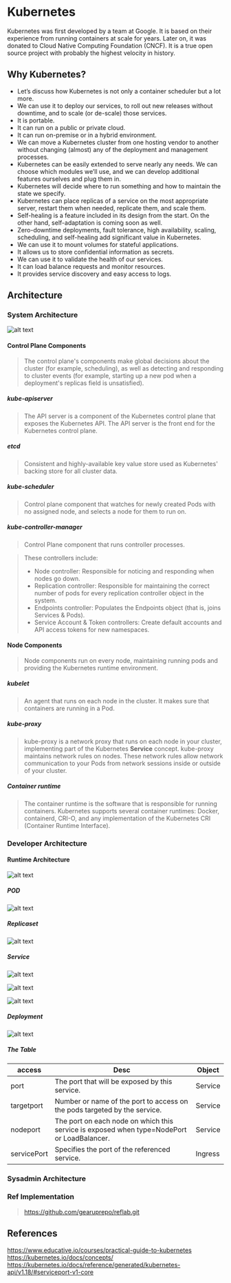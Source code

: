 # Kubernetes

Kubernetes was first developed by a team at Google. It is based on their experience from running containers at scale for years. Later on, it was donated to Cloud Native Computing Foundation (CNCF). It is a true open source project with probably the highest velocity in history.

## Why Kubernetes? 
* Let’s discuss how Kubernetes is not only a container scheduler but a lot more.
* We can use it to deploy our services, to roll out new releases without downtime, and to scale (or de-scale) those services.
* It is portable.
* It can run on a public or private cloud.
* It can run on-premise or in a hybrid environment.
* We can move a Kubernetes cluster from one hosting vendor to another without changing (almost) any of the deployment and management processes.
* Kubernetes can be easily extended to serve nearly any needs. We can choose which modules we’ll use, and we can develop additional features ourselves and plug them in.
* Kubernetes will decide where to run something and how to maintain the state we specify.
* Kubernetes can place replicas of a service on the most appropriate server, restart them when needed, replicate them, and scale them.
* Self-healing is a feature included in its design from the start. On the other hand, self-adaptation is coming soon as well.
* Zero-downtime deployments, fault tolerance, high availability, scaling, scheduling, and self-healing add significant value in Kubernetes.
* We can use it to mount volumes for stateful applications.
* It allows us to store confidential information as secrets.
* We can use it to validate the health of our services.
* It can load balance requests and monitor resources.
* It provides service discovery and easy access to logs.

## Architecture

### System Architecture
![alt text][logo1]

[logo1]: components-of-kubernetes.png ""
#### Control Plane Components 
> The control plane's components make global decisions about the cluster (for example, scheduling), as well as detecting and responding to cluster events (for example, starting up a new pod when a deployment's replicas field is unsatisfied).
##### kube-apiserver 
> The API server is a component of the Kubernetes control plane that exposes the Kubernetes API. The API server is the front end for the Kubernetes control plane.
##### etcd
> Consistent and highly-available key value store used as Kubernetes' backing store for all cluster data.
##### kube-scheduler 
> Control plane component that watches for newly created Pods with no assigned node, and selects a node for them to run on.
##### kube-controller-manager 
> Control Plane component that runs controller processes.

> These controllers include:
> * Node controller: Responsible for noticing and responding when nodes go down.
> * Replication controller: Responsible for maintaining the correct number of pods for every replication controller object in the system.
> * Endpoints controller: Populates the Endpoints object (that is, joins Services & Pods).
> * Service Account & Token controllers: Create default accounts and API access tokens for new namespaces.

#### Node Components 
> Node components run on every node, maintaining running pods and providing the Kubernetes runtime environment.


##### kubelet 
> An agent that runs on each node in the cluster. It makes sure that containers are running in a Pod.

##### kube-proxy 
> kube-proxy is a network proxy that runs on each node in your cluster, implementing part of the Kubernetes **Service** concept.
> kube-proxy maintains network rules on nodes. These network rules allow network communication to your Pods from network sessions inside or outside of your cluster.

##### Container runtime 
> The container runtime is the software that is responsible for running containers.
> Kubernetes supports several container runtimes: Docker, containerd, CRI-O, and any implementation of the Kubernetes CRI (Container Runtime Interface).
 

### Developer Architecture

#### Runtime Architecture
![alt text][logo2]

[logo2]: devarch.png ""

##### POD
![alt text][logo3]

[logo3]: pod-seq.png ""

##### Replicaset
![alt text][logo4]    

[logo4]: repset-seq.png ""

##### Service
![alt text][logo5]    

[logo5]: ser-seq.png ""

![alt text][logo6]    

[logo6]: ser1-seq.png ""

![alt text][logo7]    

[logo7]: ser2-seq.png ""



##### Deployment
![alt text][logo4]    

[logo4]: repset-seq.png ""



##### The Table

|access|Desc|Object|
|------|------|-------|
|port|The port that will be exposed by this service.| Service|
|targetport|Number or name of the port to access on the pods targeted by the service. |Service|
|nodeport|The port on each node on which this service is exposed when type=NodePort or LoadBalancer. |Service 
|servicePort|Specifies the port of the referenced service.|Ingress

### Sysadmin Architecture


### Ref Implementation
> https://github.com/gearuprepo/reflab.git

## References
https://www.educative.io/courses/practical-guide-to-kubernetes<br>
https://kubernetes.io/docs/concepts/<br>
https://kubernetes.io/docs/reference/generated/kubernetes-api/v1.18/#serviceport-v1-core<br>